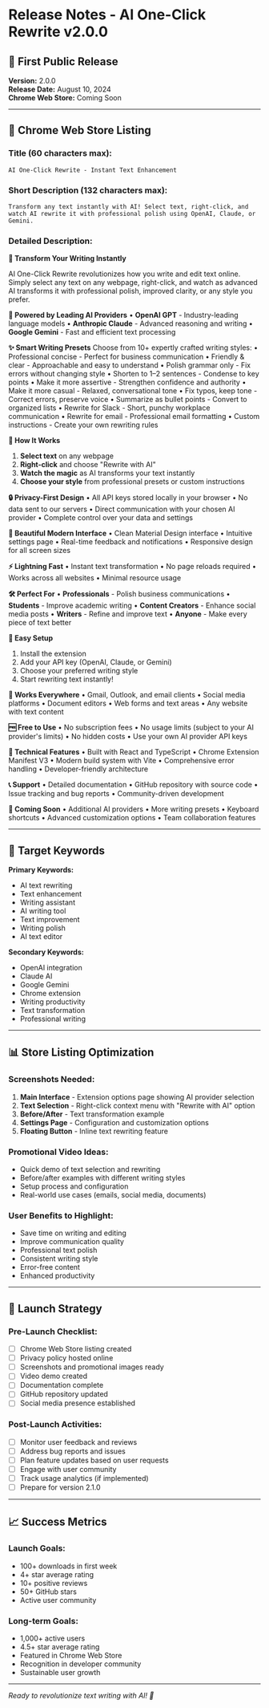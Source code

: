 # Release Notes - AI One-Click Rewrite v2.0.0

## 🎉 First Public Release

**Version:** 2.0.0  
**Release Date:** August 10, 2024  
**Chrome Web Store:** Coming Soon

---

## 📝 Chrome Web Store Listing

### **Title (60 characters max):**
```
AI One-Click Rewrite - Instant Text Enhancement
```

### **Short Description (132 characters max):**
```
Transform any text instantly with AI! Select text, right-click, and watch AI rewrite it with professional polish using OpenAI, Claude, or Gemini.
```

### **Detailed Description:**

**🚀 Transform Your Writing Instantly**

AI One-Click Rewrite revolutionizes how you write and edit text online. Simply select any text on any webpage, right-click, and watch as advanced AI transforms it with professional polish, improved clarity, or any style you prefer.

**🤖 Powered by Leading AI Providers**
• **OpenAI GPT** - Industry-leading language models
• **Anthropic Claude** - Advanced reasoning and writing
• **Google Gemini** - Fast and efficient text processing

**✨ Smart Writing Presets**
Choose from 10+ expertly crafted writing styles:
• Professional concise - Perfect for business communication
• Friendly & clear - Approachable and easy to understand
• Polish grammar only - Fix errors without changing style
• Shorten to 1–2 sentences - Condense to key points
• Make it more assertive - Strengthen confidence and authority
• Make it more casual - Relaxed, conversational tone
• Fix typos, keep tone - Correct errors, preserve voice
• Summarize as bullet points - Convert to organized lists
• Rewrite for Slack - Short, punchy workplace communication
• Rewrite for email - Professional email formatting
• Custom instructions - Create your own rewriting rules

**🎯 How It Works**
1. **Select text** on any webpage
2. **Right-click** and choose "Rewrite with AI"
3. **Watch the magic** as AI transforms your text instantly
4. **Choose your style** from professional presets or custom instructions

**🔒 Privacy-First Design**
• All API keys stored locally in your browser
• No data sent to our servers
• Direct communication with your chosen AI provider
• Complete control over your data and settings

**🎨 Beautiful Modern Interface**
• Clean Material Design interface
• Intuitive settings page
• Real-time feedback and notifications
• Responsive design for all screen sizes

**⚡ Lightning Fast**
• Instant text transformation
• No page reloads required
• Works across all websites
• Minimal resource usage

**🛠️ Perfect For**
• **Professionals** - Polish business communications
• **Students** - Improve academic writing
• **Content Creators** - Enhance social media posts
• **Writers** - Refine and improve text
• **Anyone** - Make every piece of text better

**🔧 Easy Setup**
1. Install the extension
2. Add your API key (OpenAI, Claude, or Gemini)
3. Choose your preferred writing style
4. Start rewriting text instantly!

**📱 Works Everywhere**
• Gmail, Outlook, and email clients
• Social media platforms
• Document editors
• Web forms and text areas
• Any website with text content

**🆓 Free to Use**
• No subscription fees
• No usage limits (subject to your AI provider's limits)
• No hidden costs
• Use your own AI provider API keys

**🔧 Technical Features**
• Built with React and TypeScript
• Chrome Extension Manifest V3
• Modern build system with Vite
• Comprehensive error handling
• Developer-friendly architecture

**📞 Support**
• Detailed documentation
• GitHub repository with source code
• Issue tracking and bug reports
• Community-driven development

**🔮 Coming Soon**
• Additional AI providers
• More writing presets
• Keyboard shortcuts
• Advanced customization options
• Team collaboration features

---

## 🎯 Target Keywords

**Primary Keywords:**
- AI text rewriting
- Text enhancement
- Writing assistant
- AI writing tool
- Text improvement
- Writing polish
- AI text editor

**Secondary Keywords:**
- OpenAI integration
- Claude AI
- Google Gemini
- Chrome extension
- Writing productivity
- Text transformation
- Professional writing

---

## 📊 Store Listing Optimization

### **Screenshots Needed:**
1. **Main Interface** - Extension options page showing AI provider selection
2. **Text Selection** - Right-click context menu with "Rewrite with AI" option
3. **Before/After** - Text transformation example
4. **Settings Page** - Configuration and customization options
5. **Floating Button** - Inline text rewriting feature

### **Promotional Video Ideas:**
- Quick demo of text selection and rewriting
- Before/after examples with different writing styles
- Setup process and configuration
- Real-world use cases (emails, social media, documents)

### **User Benefits to Highlight:**
- Save time on writing and editing
- Improve communication quality
- Professional text polish
- Consistent writing style
- Error-free content
- Enhanced productivity

---

## 🚀 Launch Strategy

### **Pre-Launch Checklist:**
- [ ] Chrome Web Store listing created
- [ ] Privacy policy hosted online
- [ ] Screenshots and promotional images ready
- [ ] Video demo created
- [ ] Documentation complete
- [ ] GitHub repository updated
- [ ] Social media presence established

### **Post-Launch Activities:**
- [ ] Monitor user feedback and reviews
- [ ] Address bug reports and issues
- [ ] Plan feature updates based on user requests
- [ ] Engage with user community
- [ ] Track usage analytics (if implemented)
- [ ] Prepare for version 2.1.0

---

## 📈 Success Metrics

### **Launch Goals:**
- 100+ downloads in first week
- 4+ star average rating
- 10+ positive reviews
- 50+ GitHub stars
- Active user community

### **Long-term Goals:**
- 1,000+ active users
- 4.5+ star average rating
- Featured in Chrome Web Store
- Recognition in developer community
- Sustainable user growth

---

*Ready to revolutionize text writing with AI! 🚀* 